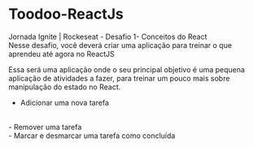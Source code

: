 # Toodoo-ReactJs
Jornada Ignite | Rockeseat - Desafio 1- Conceitos do React 
<br>
Nesse desafio, você deverá criar uma aplicação para treinar o que aprendeu até agora no ReactJS
<br>

Essa será uma aplicação onde o seu principal objetivo é uma pequena aplicação de atividades a fazer, para treinar um pouco mais sobre manipulação do estado no React.
<br>
- Adicionar uma nova tarefa
<br>
- Remover uma tarefa
<br>
- Marcar e desmarcar uma tarefa como concluída
